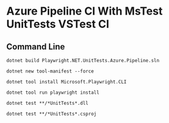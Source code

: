 # Azure Pipeline CI With MsTest UnitTests VSTest CI
## Command Line
```
dotnet build Playwright.NET.UnitTests.Azure.Pipeline.sln

dotnet new tool-manifest --force

dotnet tool install Microsoft.Playwright.CLI

dotnet tool run playwright install

dotnet test **/*UnitTests*.dll

dotnet test **/*UnitTests*.csproj
```


